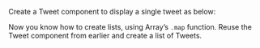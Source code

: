 Create a Tweet component to display a single tweet as below:  


Now you know how to create lists, using Array’s `.map` function. Reuse the
Tweet component from earlier and create a list of Tweets.